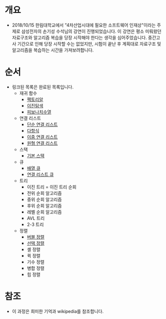 # 개요
* 2018/10/15 한림대학교에서 "4차산업시대에 필요한 소프트웨어 인재상"이라는 주제로 삼성전자의 손기성 수석님의 강연이 진행되었습니다. 이 강연은 평소 미뤄왔던 자료구조와 알고리즘 복습을 당장 시작해야 한다는 생각을 심어주었습니다. 중간고사 기간으로 인해 당장 시작할 수는 없었지만, 시험이 끝난 후 계획대로  자료구조 및 알고리즘을 복습하는 시간을 가져보려합니다.

# 순서
* 링크된 목록은 완료된 목록입니다.
  - 재귀 함수
    + [팩토리알](https://github.com/BJ-Lim/Algorithm/tree/master/factorial)
    + [이진탐색](https://github.com/BJ-Lim/Algorithm/tree/master/binarySearch)
    + [피보나치수열](https://github.com/BJ-Lim/Algorithm/tree/master/fibonacci)
  - 연결 리스트
    + [단순 연결 리스트](https://github.com/BJ-Lim/Algorithm/tree/master/simpleLinkedList)
    + [다항식](https://github.com/BJ-Lim/Algorithm/tree/master/polynomial)
    + [이중 연결 리스트](https://github.com/BJ-Lim/Algorithm/tree/master/doublyLinkedList)
    + [원형 연결 리스트](https://github.com/BJ-Lim/Algorithm/tree/master/circularLinkedList)
  - 스택
    + [기본 스택](https://github.com/BJ-Lim/Algorithm/tree/master/stack)
  - 큐
    + [배열 큐](https://github.com/BJ-Lim/Algorithm/tree/master/simpleQueue)
    + [연결 리스트 큐](https://github.com/BJ-Lim/Algorithm/tree/master/linkedQueue)
  - 트리
    + 이진 트리
      = 이진 트리 순회
    + 전위 순회 알고리즘
    + 중위 순회 알고리즘
    + 후위 순회 알고리즘
    + 레벨 순회 알고리즘
    + AVL 트리
    + 2-3 트리
  - 정렬
    + [버블 정렬](https://github.com/BJ-Lim/Algorithm/tree/master/sort_bubble)
    + [선택 정렬](https://github.com/BJ-Lim/Algorithm/tree/master/sort_select)
    + 셸 정렬
    + 퀵 정렬
    + 기수 정렬
    + 병합 정렬
    + 힙 정렬

# 참조
* 이 과정은 희미한 기억과 wikipedia를 참조합니다.
